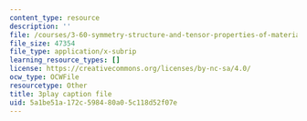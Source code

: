 ```yaml
---
content_type: resource
description: ''
file: /courses/3-60-symmetry-structure-and-tensor-properties-of-materials-fall-2005/5a1be51a172c598480a05c118d52f07e_Vyf-lQjk0rY.vtt
file_size: 47354
file_type: application/x-subrip
learning_resource_types: []
license: https://creativecommons.org/licenses/by-nc-sa/4.0/
ocw_type: OCWFile
resourcetype: Other
title: 3play caption file
uid: 5a1be51a-172c-5984-80a0-5c118d52f07e
---
```

